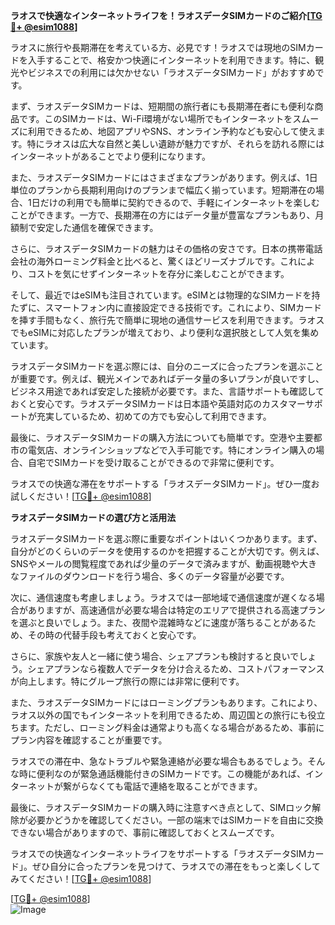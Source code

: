 **ラオスで快適なインターネットライフを！ラオスデータSIMカードのご紹介[[TG💪+ @esim1088](https://t.me/s/esim1088)]**

ラオスに旅行や長期滞在を考えている方、必見です！ラオスでは現地のSIMカードを入手することで、格安かつ快適にインターネットを利用できます。特に、観光やビジネスでの利用には欠かせない「ラオスデータSIMカード」がおすすめです。

まず、ラオスデータSIMカードは、短期間の旅行者にも長期滞在者にも便利な商品です。このSIMカードは、Wi-Fi環境がない場所でもインターネットをスムーズに利用できるため、地図アプリやSNS、オンライン予約なども安心して使えます。特にラオスは広大な自然と美しい遺跡が魅力ですが、それらを訪れる際にはインターネットがあることでより便利になります。

また、ラオスデータSIMカードにはさまざまなプランがあります。例えば、1日単位のプランから長期利用向けのプランまで幅広く揃っています。短期滞在の場合、1日だけの利用でも簡単に契約できるので、手軽にインターネットを楽しむことができます。一方で、長期滞在の方にはデータ量が豊富なプランもあり、月額制で安定した通信を確保できます。

さらに、ラオスデータSIMカードの魅力はその価格の安さです。日本の携帯電話会社の海外ローミング料金と比べると、驚くほどリーズナブルです。これにより、コストを気にせずインターネットを存分に楽しむことができます。

そして、最近ではeSIMも注目されています。eSIMとは物理的なSIMカードを持たずに、スマートフォン内に直接設定できる技術です。これにより、SIMカードを挿す手間もなく、旅行先で簡単に現地の通信サービスを利用できます。ラオスでもeSIMに対応したプランが増えており、より便利な選択肢として人気を集めています。

ラオスデータSIMカードを選ぶ際には、自分のニーズに合ったプランを選ぶことが重要です。例えば、観光メインであればデータ量の多いプランが良いですし、ビジネス用途であれば安定した接続が必要です。また、言語サポートも確認しておくと安心です。ラオスデータSIMカードは日本語や英語対応のカスタマーサポートが充実しているため、初めての方でも安心して利用できます。

最後に、ラオスデータSIMカードの購入方法についても簡単です。空港や主要都市の電気店、オンラインショップなどで入手可能です。特にオンライン購入の場合、自宅でSIMカードを受け取ることができるので非常に便利です。

ラオスでの快適な滞在をサポートする「ラオスデータSIMカード」。ぜひ一度お試しください！[[TG💪+ @esim1088](https://t.me/s/esim1088)]

**ラオスデータSIMカードの選び方と活用法**

ラオスデータSIMカードを選ぶ際に重要なポイントはいくつかあります。まず、自分がどのくらいのデータを使用するのかを把握することが大切です。例えば、SNSやメールの閲覧程度であれば少量のデータで済みますが、動画視聴や大きなファイルのダウンロードを行う場合、多くのデータ容量が必要です。

次に、通信速度も考慮しましょう。ラオスでは一部地域で通信速度が遅くなる場合がありますが、高速通信が必要な場合は特定のエリアで提供される高速プランを選ぶと良いでしょう。また、夜間や混雑時などに速度が落ちることがあるため、その時の代替手段も考えておくと安心です。

さらに、家族や友人と一緒に使う場合、シェアプランも検討すると良いでしょう。シェアプランなら複数人でデータを分け合えるため、コストパフォーマンスが向上します。特にグループ旅行の際には非常に便利です。

また、ラオスデータSIMカードにはローミングプランもあります。これにより、ラオス以外の国でもインターネットを利用できるため、周辺国との旅行にも役立ちます。ただし、ローミング料金は通常よりも高くなる場合があるため、事前にプラン内容を確認することが重要です。

ラオスでの滞在中、急なトラブルや緊急連絡が必要な場合もあるでしょう。そんな時に便利なのが緊急通話機能付きのSIMカードです。この機能があれば、インターネットが繋がらなくても電話で連絡を取ることができます。

最後に、ラオスデータSIMカードの購入時に注意すべき点として、SIMロック解除が必要かどうかを確認してください。一部の端末ではSIMカードを自由に交換できない場合がありますので、事前に確認しておくとスムーズです。

ラオスでの快適なインターネットライフをサポートする「ラオスデータSIMカード」。ぜひ自分に合ったプランを見つけて、ラオスでの滞在をもっと楽しくしてみてください！[[TG💪+ @esim1088](https://t.me/s/esim1088)]

[[TG💪+ @esim1088](https://t.me/s/esim1088)]  
![Image](https://i.postimg.cc/Y0z9fWf4/image.png)